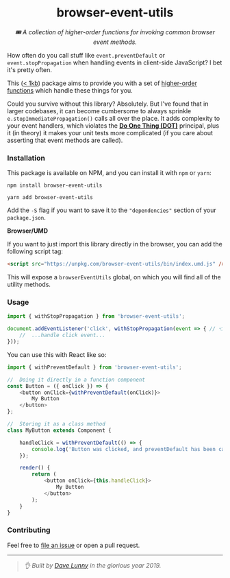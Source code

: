<div align="center">
  <h1>browser-event-utils</h1>
  <p style="font-style: italic;">🎟 A collection of higher-order functions for invoking common browser event methods.</p>
</div>

How often do you call stuff like `event.preventDefault` or `event.stopPropagation` when handling events in client-side JavaScript? I bet it's pretty often.

This ([< 1kb](https://bundlephobia.com/result?p=browser-event-utils)) package aims to provide you with a set of [higher-order functions](https://eloquentjavascript.net/05_higher_order.html) which handle these things for you.

Could you survive without this library? Absolutely. But I've found that in larger codebases, it can become cumbersome to always sprinkle `e.stopImmediatePropagation()` calls all over the place. It adds complexity to your event handlers, which violates the [**Do One Thing (DOT)**](https://www.oreilly.com/library/view/programming-javascript-applications/9781491950289/ch02.html) principal, plus it (in theory) it makes your unit tests more complicated (if you care about asserting that event methods are called).


### Installation

This package is available on NPM, and you can install it with `npm` or `yarn`:

```
npm install browser-event-utils

yarn add browser-event-utils
```

Add the `-S` flag if you want to save it to the `"dependencies"` section of your `package.json`.

**Browser/UMD**

If you want to just import this library directly in the browser, you can add the following script tag:

```html
<script src="https://unpkg.com/browser-event-utils/bin/index.umd.js" />

```

This will expose a `browserEventUtils` global, on which you will find all of the utility methods.

### Usage


```js
import { withStopPropagation } from 'browser-event-utils';

document.addEventListener('click', withStopPropagation(event => { // 👈 Note that you still get the event object if you need it
    //  ...handle click event...
}));
```

You can use this with React like so:

```js
import { withPreventDefault } from 'browser-event-utils';

//  Doing it directly in a function component
const Button = ({ onClick }) => {
    <button onClick={withPreventDefault(onClick)}>
        My Button
    </button>
};

//  Storing it as a class method
class MyButton extends Component {

    handleClick = withPreventDefault(() => {
        console.log('Button was clicked, and preventDefault has been called!');
    });

    render() {
        return (
            <button onClick={this.handleClick}>
                My Button
            </button>
        );
    }
}
```

### Contributing

Feel free to [file an issue](https://github.com/himynameisdave/browser-event-utils/issues/new) or open a pull request.

---

> _👌 Built by [Dave Lunny](http://himynameisdave.com) in the glorious year 2019._
